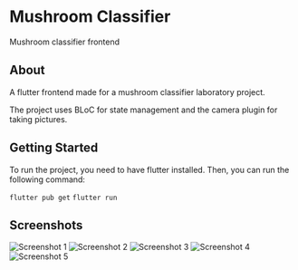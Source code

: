 # Mushroom Classifier

Mushroom classifier frontend

## About

A flutter frontend made for a mushroom classifier laboratory project.

The project uses BLoC for state management and the camera plugin for taking pictures.

## Getting Started

To run the project, you need to have flutter installed. Then, you can run the following command:

```flutter pub get```
```flutter run```

## Screenshots
![Screenshot 1](https://drive.google.com/uc?export_view&id=1hY19X_fflEX9nV8pzwz5e4MlncwVCp3y)
![Screenshot 2](https://drive.google.com/uc?export_view&id=1jkud-eOuCEcKzc0iLUWF-K1uMviG0FXp)
![Screenshot 3](https://drive.google.com/uc?export_view&id=1-yYkf4LWL9OlI2u_uzr_x1in2NWyERrh)
![Screenshot 4](https://drive.google.com/uc?export_view&id=1QvEWHKuChLlZOX4vM-iusJZw4Nw0jhxe)
![Screenshot 5](https://drive.google.com/uc?export_view&id=1z8hCmj5nwGRSdtRc5b_uq1FqSLFMiBkI)
